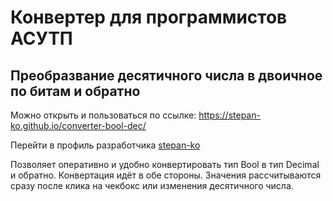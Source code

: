 <h1> Конвертер для программистов АСУТП</h1>
<h2>Преобразвание десятичного числа в двоичное по битам и обратно</h2>
<p>Можно открыть и пользоваться по ссылке: <a href="https://stepan-ko.github.io/converter-bool-dec/" target="_blank">https://stepan-ko.github.io/converter-bool-dec/</a></p>
<p>Перейти в профиль разработчика <a href="https://github.com/stepan-ko">stepan-ko</a></p>
<p>Позволяет оперативно и удобно конвертировать тип Bool в тип Decimal и обратно. Конвертация идёт в обе стороны. Значения рассчитываются сразу после клика на чекбокс или изменения десятичного числа.</p>
